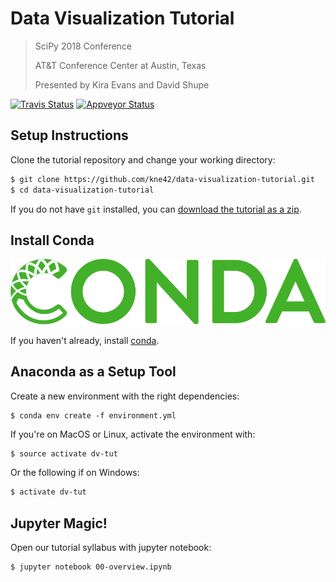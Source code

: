 # Data Visualization Tutorial

<blockquote><p>
SciPy 2018 Conference

AT&T Conference Center at Austin, Texas

Presented by Kira Evans and David Shupe
</p></blockquote>

[![Travis Status](https://travis-ci.org/kne42/data-visualization-tutorial.svg?branch=master)](https://travis-ci.org/kne42/data-visualization-tutorial)
[![Appveyor Status](https://ci.appveyor.com/api/projects/status/0q90ktvb2n3oxee1/branch/master?svg=true)](https://ci.appveyor.com/project/kne42/data-visualization-tutorial/branch/master)

## Setup Instructions

Clone the tutorial repository and change your working directory:
```bash
$ git clone https://github.com/kne42/data-visualization-tutorial.git
$ cd data-visualization-tutorial
```

If you do not have `git` installed, you can
[download the tutorial as a zip](https://github.com/kne42/data-visualization-tutorial/archive/master.zip).


## Install Conda

[![Install Conda](./res/conda_logo.svg)](https://conda.io/miniconda)

If you haven't already, install [conda](https://conda.io/miniconda).

## Anaconda as a Setup Tool

Create a new environment with the right dependencies:
```
$ conda env create -f environment.yml
```

If you're on MacOS or Linux, activate the environment with:
```bash
$ source activate dv-tut
```

Or the following if on Windows:
```bash
$ activate dv-tut
```

## Jupyter Magic!

Open our tutorial syllabus with jupyter notebook:
```bash
$ jupyter notebook 00-overview.ipynb
```
